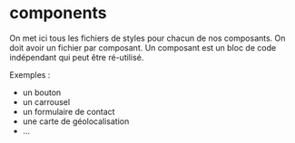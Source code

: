 # components

On met ici tous les fichiers de styles pour chacun de nos composants.
On doit avoir un fichier par composant.
Un composant est un bloc de code indépendant qui peut être ré-utilisé.

Exemples :

- un bouton
- un carrousel
- un formulaire de contact
- une carte de géolocalisation
- ...
